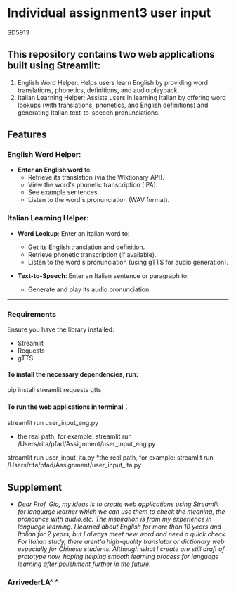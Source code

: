 # Individual assignment3 user input
SD5913

## This repository contains two web applications built using Streamlit:

1. English Word Helper: Helps users learn English by providing word translations, phonetics, definitions, and audio playback.
2. Italian Learning Helper: Assists users in learning Italian by offering word lookups (with translations, phonetics, and English definitions) and generating Italian text-to-speech pronunciations.

## Features

### English Word Helper:
- **Enter an English word** to:
  - Retrieve its translation (via the Wiktionary API).
  - View the word's phonetic transcription (IPA).
  - See example sentences.
  - Listen to the word's pronunciation (WAV format).

### Italian Learning Helper:
- **Word Lookup**: Enter an Italian word to:
  - Get its English translation and definition.
  - Retrieve phonetic transcription (if available).
  - Listen to the word's pronunciation (using gTTS for audio generation).
  
- **Text-to-Speech**: Enter an Italian sentence or paragraph to:
  - Generate and play its audio pronunciation.

---

### Requirements

Ensure you have the library installed:
- Streamlit
- Requests
- gTTS

#### To install the necessary dependencies, run:
pip install streamlit requests gtts

#### To run the web applications in terminal：
streamlit run user_input_eng.py
* the real path, for example: streamlit run /Users/rita/pfad/Assignment/user_input_eng.py

streamlit run user_input_ita.py
*the real path, for example: streamlit run /Users/rita/pfad/Assignment/user_input_ita.py


## Supplement
- *Dear Prof. Gio, my ideas is to create web applications using Streamlit for language learner which we can use them to check the meaning, the pronounce with audio,etc. The inspiration is from my experience in language learning. I learned about English for more than 10 years and Italian for 2 years, but I always meet new word and need a quick check. For italian study, there arent'a high-quality translator or dictionary web especially for Chinese students. Although what I create are still draft of prototype now, hoping helping smooth learning process for language learning after polishment further in the future*.
### ArrivederLA^ ^
